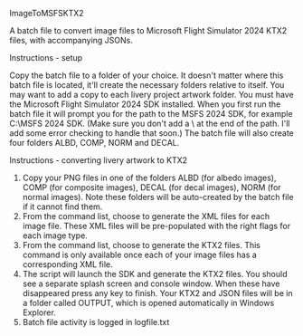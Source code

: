 ImageToMSFSKTX2

A batch file to convert image files to Microsoft Flight Simulator 2024 KTX2 files, with accompanying JSONs.

Instructions - setup

Copy the batch file to a folder of your choice. It doesn't matter where this batch file is located, it'll create the necessary folders relative to itself. You may want to add a copy to each livery project artwork folder.
You must have the Microsoft Flight Simulator 2024 SDK installed.
When you first run the batch file it will prompt you for the path to the MSFS 2024 SDK, for example C:\MSFS 2024 SDK. (Make sure you don't add a \ at the end of the path. I'll add some error checking to handle that soon.)
The batch file will also create four folders ALBD, COMP, NORM and DECAL.

Instructions - converting livery artwork to KTX2

1. Copy your PNG files in one of the folders ALBD (for albedo images), COMP (for composite images), DECAL (for decal images), NORM (for normal images). Note these folders will be auto-created by the batch file if it cannot find them.
2. From the command list, choose to generate the XML files for each image file. These XML files will be pre-populated with the right flags for each image type.
3. From the command list, choose to generate the KTX2 files. This command is only available once each of your image files has a corresponding XML file.
4. The script will launch the SDK and generate the KTX2 files. You should see a separate splash screen and console window. When these have disappeared press any key to finish. Your KTX2 and JSON files will be in a folder called OUTPUT, which is opened automatically in Windows Explorer.
5. Batch file activity is logged in logfile.txt
